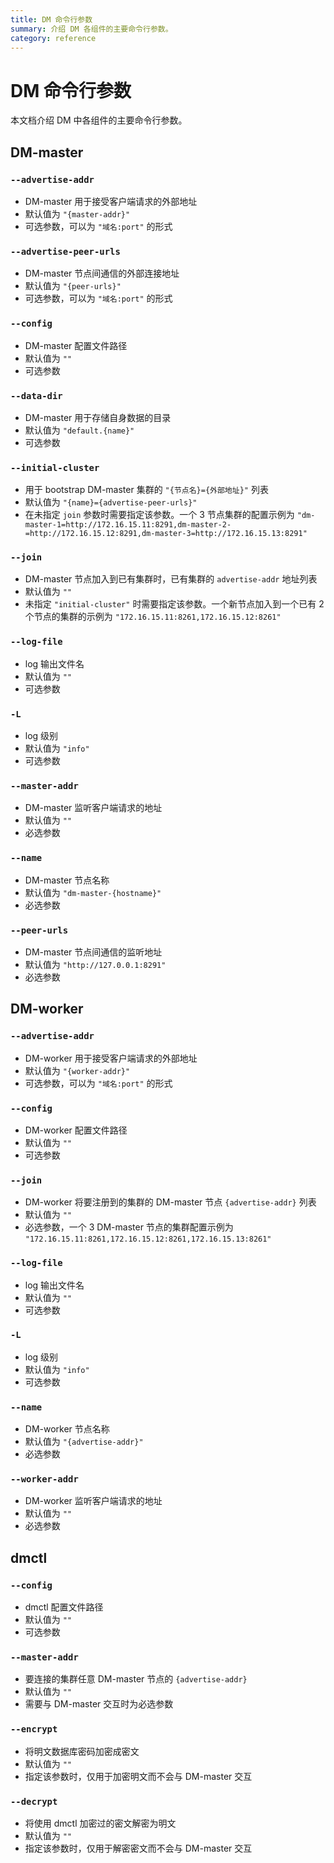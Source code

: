```yaml
---
title: DM 命令行参数
summary: 介绍 DM 各组件的主要命令行参数。
category: reference
---
```


# DM 命令行参数

本文档介绍 DM 中各组件的主要命令行参数。

## DM-master

### `--advertise-addr`

- DM-master 用于接受客户端请求的外部地址
- 默认值为 `"{master-addr}"`
- 可选参数，可以为 `"域名:port"` 的形式

### `--advertise-peer-urls`

- DM-master 节点间通信的外部连接地址
- 默认值为 `"{peer-urls}"`
- 可选参数，可以为 `"域名:port"` 的形式

### `--config`

- DM-master 配置文件路径
- 默认值为 `""`
- 可选参数

### `--data-dir`

- DM-master 用于存储自身数据的目录
- 默认值为 `"default.{name}"`
- 可选参数

### `--initial-cluster`

- 用于 bootstrap DM-master 集群的 `"{节点名}={外部地址}"` 列表
- 默认值为 `"{name}={advertise-peer-urls}"`
- 在未指定 `join` 参数时需要指定该参数。一个 3 节点集群的配置示例为 `"dm-master-1=http://172.16.15.11:8291,dm-master-2-=http://172.16.15.12:8291,dm-master-3=http://172.16.15.13:8291"`

### `--join`

- DM-master 节点加入到已有集群时，已有集群的 `advertise-addr` 地址列表
- 默认值为 `""`
- 未指定 `"initial-cluster"` 时需要指定该参数。一个新节点加入到一个已有 2 个节点的集群的示例为 `"172.16.15.11:8261,172.16.15.12:8261"`

### `--log-file`

- log 输出文件名
- 默认值为 `""`
- 可选参数

### `-L`

- log 级别
- 默认值为 `"info"`
- 可选参数

### `--master-addr`

- DM-master 监听客户端请求的地址
- 默认值为 `""`
- 必选参数

### `--name`

- DM-master 节点名称
- 默认值为 `"dm-master-{hostname}"`
- 必选参数

### `--peer-urls`

- DM-master 节点间通信的监听地址
- 默认值为 `"http://127.0.0.1:8291"`
- 必选参数

## DM-worker

### `--advertise-addr`

- DM-worker 用于接受客户端请求的外部地址
- 默认值为 `"{worker-addr}"`
- 可选参数，可以为 `"域名:port"` 的形式

### `--config`

- DM-worker 配置文件路径
- 默认值为 `""`
- 可选参数

### `--join`

- DM-worker 将要注册到的集群的 DM-master 节点 `{advertise-addr}` 列表
- 默认值为 `""`
- 必选参数，一个 3 DM-master 节点的集群配置示例为 `"172.16.15.11:8261,172.16.15.12:8261,172.16.15.13:8261"`

### `--log-file`

- log 输出文件名
- 默认值为 `""`
- 可选参数

### `-L`

- log 级别
- 默认值为 `"info"`
- 可选参数

### `--name`

- DM-worker 节点名称
- 默认值为 `"{advertise-addr}"`
- 必选参数

### `--worker-addr`

- DM-worker 监听客户端请求的地址
- 默认值为 `""`
- 必选参数

## dmctl

### `--config`

- dmctl 配置文件路径
- 默认值为 `""`
- 可选参数

### `--master-addr`

- 要连接的集群任意 DM-master 节点的 `{advertise-addr}`
- 默认值为 `""`
- 需要与 DM-master 交互时为必选参数

### `--encrypt`

- 将明文数据库密码加密成密文
- 默认值为 `""`
- 指定该参数时，仅用于加密明文而不会与 DM-master 交互

### `--decrypt`

- 将使用 dmctl 加密过的密文解密为明文
- 默认值为 `""`
- 指定该参数时，仅用于解密密文而不会与 DM-master 交互

